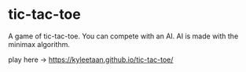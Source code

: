 # tic-tac-toe

A game of tic-tac-toe.
You can compete with an AI.
AI is made with the minimax algorithm.

play here -> https://kyleetaan.github.io/tic-tac-toe/
